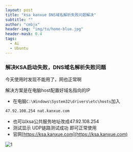 ```yaml
---
layout: post
title: "ksa kanxue DNS域名解析失败问题解决"
subtitle: ""
author: "cmbjx"
header-img: "img/tu/home-blue.jpg"
header-mask: 0.4
tags:
  - Ai
  - Ubuntu
---
```

### 解决KSA启动失败，DNS域名解析失败问题

今天使用时发现不能用了，网也正常啊

解决方案是在电脑host配置好域名指向的IP

- 在电脑`C:\Windows\System32\drivers\etc\hosts`加入
```html
47.92.108.254 nat.kanxue.com
```

- 也可以ksa公共服务地址改成47.92.108.254
- 测试显示 UDP链路测试成功  即可正常使用
- 官网[https://ksa.kanxue.com](https://ksa.kanxue.com)

![1](https://ksa.kanxue.com/view/img/product/pic/01.PNG)
